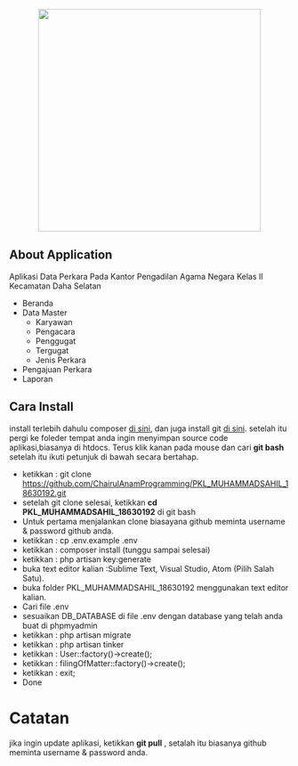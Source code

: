 <p align="center"><img src="public/img/kantor.jpeg" width="400"></p>


## About Application

Aplikasi Data Perkara Pada Kantor Pengadilan Agama Negara Kelas II Kecamatan Daha Selatan

- Beranda
- Data Master
    - Karyawan
    - Pengacara
    - Penggugat
    - Tergugat
    - Jenis Perkara
- Pengajuan Perkara
- Laporan

## Cara Install

install terlebih dahulu composer <a href="https://getcomposer.org/">di sini</a>, dan juga install git <a href="https://git-scm.com/download/win">di sini</a>.
setelah itu pergi ke foleder tempat anda ingin menyimpan source code aplikasi,biasanya di htdocs. Terus klik kanan pada mouse dan cari <b>git bash</b> setelah itu ikuti petunjuk di bawah secara bertahap.

- ketikkan : git clone https://github.com/ChairulAnamProgramming/PKL_MUHAMMADSAHIL_18630192.git
- setelah git clone selesai, ketikkan <b>cd PKL_MUHAMMADSAHIL_18630192</b>  di git bash
- Untuk pertama menjalankan clone biasayana github meminta username & password github anda.
- ketikkan : cp .env.example .env
- ketikkan : composer install (tunggu sampai selesai)
- ketikkan : php artisan key:generate
- buka text editor kalian :Sublime Text, Visual Studio, Atom (Pilih Salah Satu).
- buka folder PKL_MUHAMMADSAHIL_18630192 menggunakan text editor kalian.
- Cari file .env
- sesuaikan DB_DATABASE di file .env dengan database yang telah anda buat di phpmyadmin 
- ketikkan : php artisan migrate
- ketikkan : php artisan tinker
- ketikkan : User::factory()->create();
- ketikkan : filingOfMatter::factory()->create();
- ketikkan : exit;
- Done

# Catatan
jika ingin update aplikasi, ketikkan <b>git pull</b> , setalah itu biasanya github meminta username & password anda.

